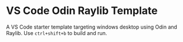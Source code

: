 # VS Code Odin Raylib Template
A VS Code starter template targeting windows desktop using Odin and Raylib. Use `ctrl+shift+b` to build and run. 

